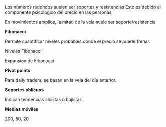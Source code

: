 
Los números redondos suelen ser soportes y resistencias
Esto es debido al componente psicologico del precio en las personas

En movimientos amplios, la mitad de la vela suele ser soporte/resistencia

**Fibonacci**

Permite cuantificar niveles probables donde el precio se puede frenar.

Niveles Fibonacci

Expansion de Fibonacci

**Pivot points**

Para daily traders, se basan en la vela del día anterior.

**Soportes oblicuos**

Indican tendencias alcistas o bajistas

**Medias móviles**

 200, 50, 20